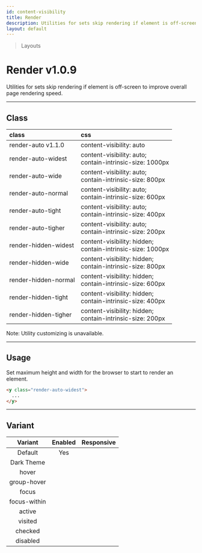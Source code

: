 ```yaml
---
id: content-visibility
title: Render
description: Utilities for sets skip rendering if element is off-screen to improve overall page rendering speed.
layout: default
---
```


> Layouts

# Render <span class="ml-1 px-2 py-1 text-sm text-gray-600 (dark)text-charcoal-100 bg-gray-300 (dark)bg-gray-600">v1.0.9</span>

Utilities for sets skip rendering if element is off-screen to improve overall page rendering speed.

---

## Class

| <span class="px-3 py-1 text-white (dark)text-charcoal-100 bg-charcoal-100 (dark)bg-gray-600 rounded-full">class</span> | <span class="px-3 py-1 text-white (dark)text-charcoal-100 bg-charcoal-100 (dark)bg-gray-600 rounded-full">css</span> |
|:--|:--|
| render-auto <span class="ml-1 px-2 py-1 text-sm text-gray-600 (dark)text-charcoal-100 bg-gray-300 (dark)bg-gray-600">v1.1.0</span> | content-visibility: auto |
| render-auto-widest | content-visibility: auto; <br> contain-intrinsic-size: 1000px |
| render-auto-wide | content-visibility: auto; <br> contain-intrinsic-size: 800px |
| render-auto-normal | content-visibility: auto; <br> contain-intrinsic-size: 600px |
| render-auto-tight | content-visibility: auto; <br> contain-intrinsic-size: 400px |
| render-auto-tigher | content-visibility: auto; <br> contain-intrinsic-size: 200px |
| render-hidden-widest | content-visibility: hidden; <br> contain-intrinsic-size: 1000px |
| render-hidden-wide | content-visibility: hidden; <br> contain-intrinsic-size: 800px |
| render-hidden-normal | content-visibility: hidden; <br> contain-intrinsic-size: 600px |
| render-hidden-tight | content-visibility: hidden; <br> contain-intrinsic-size: 400px |
| render-hidden-tigher | content-visibility: hidden; <br> contain-intrinsic-size: 200px |

<style>
.supports {
  display: block
}
@supports (content-visibility: auto) {
  .supports {
    display: none
  }
}
</style>

<y class="supports mt-4 mx-4 p-3 border-l-8 border-orange-600 text-sm text-orange-600 (dark)text-orange-500 bg-orange-200 (dark)bg-orange-900">
  <span class="pr-1 font-semibold">
    Note:
  </span>
  Your browser does not currently support the utilities.
</y>

<y class="mt-2 mb-4 mx-4 p-3 border-l-8 border-gray-600 text-sm text-gray-600 bg-gray-200 (dark)bg-gray-800">
  <span class="pr-1 font-semibold">
    Note:
  </span>
  Utility customizing is unavailable.
</y>

---

## Usage

Set maximum height and width for the browser to start to render an element.

```html
<y class="render-auto-widest">
  ...
</y>
```

---

## Variant

| <span class="font-semibold underline">Variant</span> | <span class="font-semibold underline">Enabled</span> | <span class="font-semibold underline">Responsive</span> |
|:-:|:-:|:-:|
| Default | Yes | |
| Dark Theme | | |
| hover| | |
| group-hover | | |
| focus | | |
| focus-within | | |
| active | | |
| visited | | |
| checked | | |
| disabled | | |